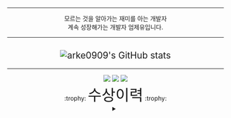 <style>

h2 {
    font-weight: normal;
}
</style>

<div align="center">

---
<div vertical="center">
모르는 것을 알아가는 재미를 아는 개발자
<br>
계속 성장해가는 개발자 엄제유입니다.
</div>

-------------



![arke0909's GitHub stats](https://github-readme-stats.vercel.app/api?username=arke0909&show_icons=true&theme=swift )
-------------
-------------

<img src="https://img.shields.io/badge/github-181717?style=for-the-badge&logo=github&logoColor=white">
<img src="https://img.shields.io/badge/Unity-181717?style=for-the-badge&logo=unity&logoColor=white">
<img src="https://img.shields.io/badge/C++
-181717?style=for-the-badge&logo=cplusplus&logoColor=white">

<br>
:trophy:
<span style ="font-size:2.5em;">수상이력</span> 
:trophy:

<details>
<summary></summary>

## 1학년


<details>
<summary></summary>

---



</details>

## 2학년

<details>
<summary></summary>

---


</details>

## 3학년

<details>
<summary></summary>

---


</details>

</details>

</div>

